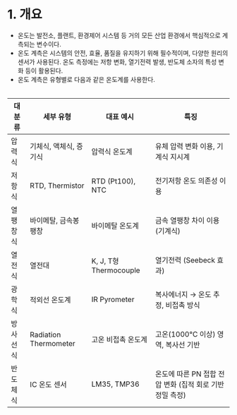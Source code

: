# 1. 개요

- 온도는 발전소, 플랜트, 환경제어 시스템 등 거의 모든 산업 환경에서 핵심적으로 계측되는 변수이다.
- 온도 계측은 시스템의 안전, 효율, 품질을 유지하기 위해 필수적이며, 다양한 원리의 센서가 사용된다. 온도 측정에는 저항 변화, 열기전력 발생, 반도체 소자의 특성 변화 등이 활용된다. 
- 온도 계측은 유형별로 다음과 같은 온도계를 사용한다.
</br></br>

|대분류|	세부 유형|	대표 예시|	특징|
|------|--------|---------|------------|
|압력식|	기체식, 액체식, 증기식|	압력식 온도계|	유체 압력 변화 이용, 기계식 지시계|
|저항식|	RTD, Thermistor|	RTD (Pt100), NTC|	전기저항 온도 의존성 이용|
|열팽창식|	바이메탈, 금속봉 팽창|	바이메탈 온도계|	금속 열팽창 차이 이용 (기계식)|
|열전식|	열전대|	K, J, T형 Thermocouple|	열기전력 (Seebeck 효과)|
|광학식|	적외선 온도계|	IR Pyrometer|	복사에너지 → 온도 추정, 비접촉 방식|
|방사선식|	Radiation Thermometer|	고온 비접촉 온도계|고온(1000°C 이상) 영역, 복사선 기반|
|반도체식|	IC 온도 센서|	LM35, TMP36|	온도에 따른 PN 접합 전압 변화 (집적 회로 기반 정밀 측정)|
